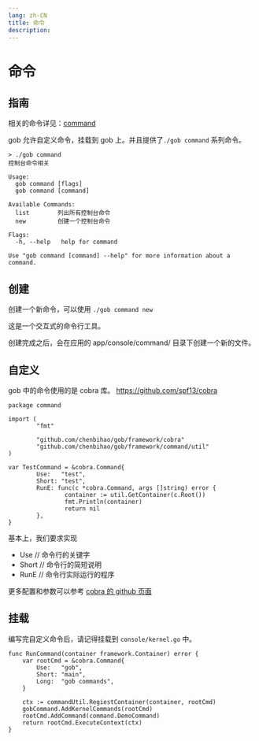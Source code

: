 ```yaml
---
lang: zh-CN
title: 命令
description: 
---
```


# 命令

## 指南

相关的命令详见：[command](../command/cmd.md)

gob 允许自定义命令，挂载到 gob 上。并且提供了`./gob command` 系列命令。

```shell
> ./gob command
控制台命令相关

Usage:
  gob command [flags]
  gob command [command]

Available Commands:
  list        列出所有控制台命令
  new         创建一个控制台命令

Flags:
  -h, --help   help for command

Use "gob command [command] --help" for more information about a command.

```

## 创建

创建一个新命令，可以使用 `./gob command new`

这是一个交互式的命令行工具。

创建完成之后，会在应用的 app/console/command/ 目录下创建一个新的文件。

## 自定义

gob 中的命令使用的是 cobra 库。 https://github.com/spf13/cobra

```
package command

import (
        "fmt"

        "github.com/chenbihao/gob/framework/cobra"
        "github.com/chenbihao/gob/framework/command/util"
)

var TestCommand = &cobra.Command{
        Use:   "test",
        Short: "test",
        RunE: func(c *cobra.Command, args []string) error {
                container := util.GetContainer(c.Root())
                fmt.Println(container)
                return nil
        },
}

```

基本上，我们要求实现

- Use // 命令行的关键字
- Short // 命令行的简短说明
- RunE // 命令行实际运行的程序

更多配置和参数可以参考 [cobra 的 github 页面](https://github.com/spf13/cobra)

## 挂载

编写完自定义命令后，请记得挂载到 `console/kernel.go` 中。

``` golang
func RunCommand(container framework.Container) error {
	var rootCmd = &cobra.Command{
		Use:   "gob",
		Short: "main",
		Long:  "gob commands",
	}

	ctx := commandUtil.RegiestContainer(container, rootCmd)
	gobCommand.AddKernelCommands(rootCmd)
	rootCmd.AddCommand(command.DemoCommand)
	return rootCmd.ExecuteContext(ctx)
}

```